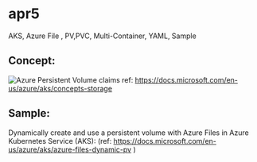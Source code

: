 # apr5
AKS, Azure File , PV,PVC, Multi-Container, YAML, Sample



## Concept:
![Azure Persistent Volume claims](https://docs.microsoft.com/en-us/azure/aks/media/concepts-storage/persistent-volume-claims.png "This is a persistent-volume-claims in AKS")
ref: https://docs.microsoft.com/en-us/azure/aks/concepts-storage


## Sample:
Dynamically create and use a persistent volume with Azure Files in Azure Kubernetes Service (AKS): (ref: https://docs.microsoft.com/en-us/azure/aks/azure-files-dynamic-pv  )

